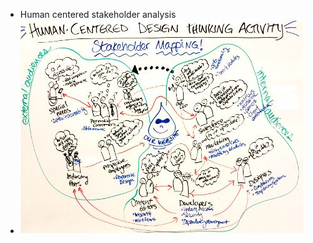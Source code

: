 - Human centered stakeholder analysis
- ![Pasted image 20250812175506.png](../assets/Pasted_image_20250812175506_1758854531669_0.png)